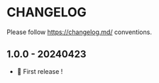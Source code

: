 # CHANGELOG

Please follow <https://changelog.md/> conventions.

## 1.0.0 - 20240423

- 🎉 First release !
